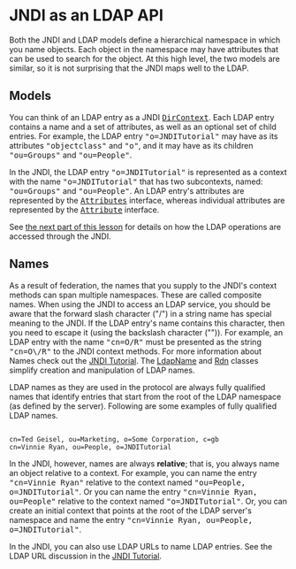 
# JNDI as an LDAP API

Both the JNDI and LDAP models define a hierarchical namespace in which you name objects. Each object in the namespace may have attributes that can be used to search for the object. At this high level, the two models are similar, so it is not surprising that the JNDI maps well to the LDAP.

## Models

You can think of an LDAP entry as a JNDI 
[<tt>DirContext</tt>](https://docs.oracle.com/javase/8/docs/api/javax/naming/directory/DirContext.html). Each LDAP entry contains a name and a set of attributes, as well as an optional set of child entries. For example, the LDAP entry <tt>"o=JNDITutorial"</tt> may have as its attributes <tt>"objectclass"</tt> and <tt>"o"</tt>, and it may have as its children <tt>"ou=Groups"</tt> and <tt>"ou=People"</tt>.

In the JNDI, the LDAP entry <tt>"o=JNDITutorial"</tt> is represented as a context with the name <tt>"o=JNDITutorial"</tt> that has two subcontexts, named: <tt>"ou=Groups"</tt> and <tt>"ou=People"</tt>. An LDAP entry's attributes are represented by the 
[<tt>Attributes</tt>](https://docs.oracle.com/javase/8/docs/api/javax/naming/directory/Attributes.html) interface, whereas individual attributes are represented by the 
[<tt>Attribute</tt>](https://docs.oracle.com/javase/8/docs/api/javax/naming/directory/Attribute.html) interface.

See 
[the next part of this lesson](operations.html) for details on how the LDAP operations are accessed through the JNDI.

## Names

As a result of federation, the names that you supply to the JNDI's context methods can span multiple namespaces. These are called composite names. When using the JNDI to access an LDAP service, you should be aware that the forward slash character ("/") in a string name has special meaning to the JNDI. If the LDAP entry's name contains this character, then you need to escape it (using the backslash character ("\")). For example, an LDAP entry with the name <tt>"cn=O/R"</tt> must be presented as the string <tt>"cn=O\\/R"</tt> to the JNDI context methods. For more information about Names check out the 
[JNDI Tutorial](https://docs.oracle.com/javase/jndi/tutorial/beyond/names/index.html). The 
[LdapName](https://docs.oracle.com/javase/8/docs/api/javax/naming/ldap/LdapName.html) and 
[Rdn](https://docs.oracle.com/javase/8/docs/api/javax/naming/ldap/Rdn.html) classes simplify creation and manipulation of LDAP names.

LDAP names as they are used in the protocol are always fully qualified names that identify entries that start from the root of the LDAP namespace (as defined by the server). Following are some examples of fully qualified LDAP names.

```

cn=Ted Geisel, ou=Marketing, o=Some Corporation, c=gb
cn=Vinnie Ryan, ou=People, o=JNDITutorial

```

In the JNDI, however, names are always **relative**; that is, you always name an object relative to a context. For example, you can name the entry <tt>"cn=Vinnie Ryan"</tt> relative to the context named <tt>"ou=People, o=JNDITutorial"</tt>. Or you can name the entry <tt>"cn=Vinnie Ryan, ou=People"</tt> relative to the context named <tt>"o=JNDITutorial"</tt>. Or, you can create an initial context that points at the root of the LDAP server's namespace and name the entry <tt>"cn=Vinnie Ryan, ou=People, o=JNDITutorial"</tt>.

In the JNDI, you can also use LDAP URLs to name LDAP entries. See the LDAP URL discussion in the 
[JNDI Tutorial](https://docs.oracle.com/javase/jndi/tutorial/ldap/misc/url.html).
